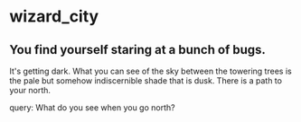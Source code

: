 # wizard_city

## You find yourself staring at a bunch of bugs.

It's getting dark. What you can see of the sky between the towering trees is the pale but somehow indiscernible shade that is dusk. There is a path to your north.

query: What do you see when you go north?
